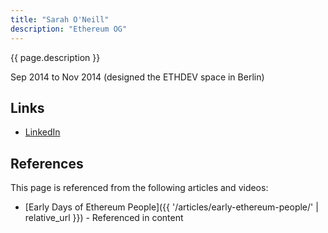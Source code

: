 ```yaml
---
title: "Sarah O'Neill"
description: "Ethereum OG"
---
```


{{ page.description }}

Sep 2014 to Nov 2014 (designed the ETHDEV space in Berlin)

## Links
- [LinkedIn](https://www.linkedin.com/in/sarah-o-neill-b14791100/)

## References

This page is referenced from the following articles and videos:

- [Early Days of Ethereum People]({{ '/articles/early-ethereum-people/' | relative_url }}) - Referenced in content
